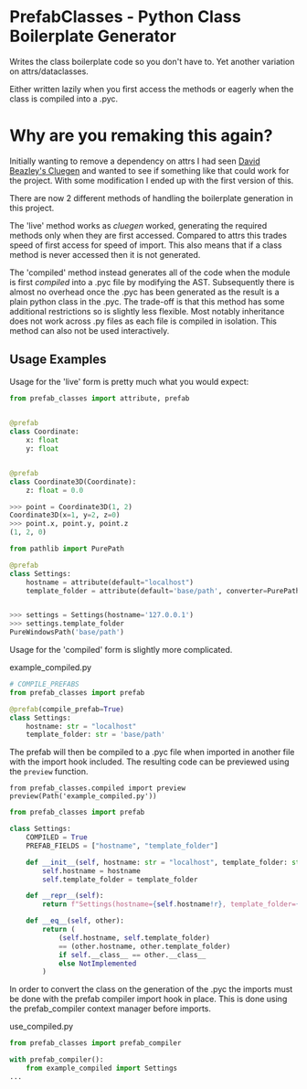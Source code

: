 # PrefabClasses - Python Class Boilerplate Generator  #

Writes the class boilerplate code so you don't have to. 
Yet another variation on attrs/dataclasses.

Either written lazily when you first access the methods or
eagerly when the class is compiled into a .pyc.

# Why are you remaking this again? #

Initially wanting to remove a dependency on attrs I had seen 
[David Beazley's Cluegen](https://github.com/dabeaz/cluegen)
and wanted to see if something like that could work for the 
project. With some modification I ended up with the first
version of this.

There are now 2 different methods of handling the boilerplate
generation in this project.

The 'live' method works as *cluegen* worked, generating the 
required methods only when they are first accessed. Compared to
attrs this trades speed of first access for speed of import. 
This also means that if a class method is never accessed then 
it is not generated.

The 'compiled' method instead generates all of the code when the 
module is first *compiled* into a .pyc file by modifying the AST. 
Subsequently there is almost no overhead once the .pyc has been 
generated as the result is a plain python class in the .pyc. 
The trade-off is that this method has some additional restrictions 
so is slightly less flexible. Most notably inheritance does not 
work across .py files as each file is compiled in isolation. 
This method can also not be used interactively.

## Usage Examples ##

Usage for the 'live' form is pretty much what you would expect:

```python
from prefab_classes import attribute, prefab
   

@prefab
class Coordinate:
    x: float
    y: float


@prefab
class Coordinate3D(Coordinate):
    z: float = 0.0

>>> point = Coordinate3D(1, 2)
Coordinate3D(x=1, y=2, z=0)
>>> point.x, point.y, point.z
(1, 2, 0)

from pathlib import PurePath

@prefab
class Settings:
    hostname = attribute(default="localhost")
    template_folder = attribute(default='base/path', converter=PurePath)


>>> settings = Settings(hostname='127.0.0.1')
>>> settings.template_folder
PureWindowsPath('base/path')
```

Usage for the 'compiled' form is slightly more complicated.

example_compiled.py
```python
# COMPILE_PREFABS
from prefab_classes import prefab

@prefab(compile_prefab=True)
class Settings:
    hostname: str = "localhost"
    template_folder: str = 'base/path'
```

The prefab will then be compiled to a .pyc file when imported in another file
with the import hook included. The resulting code can be previewed using the 
`preview` function.

`from prefab_classes.compiled import preview`
`preview(Path('example_compiled.py'))`
```python
from prefab_classes import prefab

class Settings:
    COMPILED = True
    PREFAB_FIELDS = ["hostname", "template_folder"]

    def __init__(self, hostname: str = "localhost", template_folder: str = "base/path"):
        self.hostname = hostname
        self.template_folder = template_folder

    def __repr__(self):
        return f"Settings(hostname={self.hostname!r}, template_folder={self.template_folder!r})"

    def __eq__(self, other):
        return (
            (self.hostname, self.template_folder)
            == (other.hostname, other.template_folder)
            if self.__class__ == other.__class__
            else NotImplemented
        )
```

In order to convert the class on the generation of the .pyc the imports must be done
with the prefab compiler import hook in place. This is done using the prefab_compiler
context manager before imports.

use_compiled.py
```python
from prefab_classes import prefab_compiler

with prefab_compiler():
    from example_compiled import Settings
...
```

